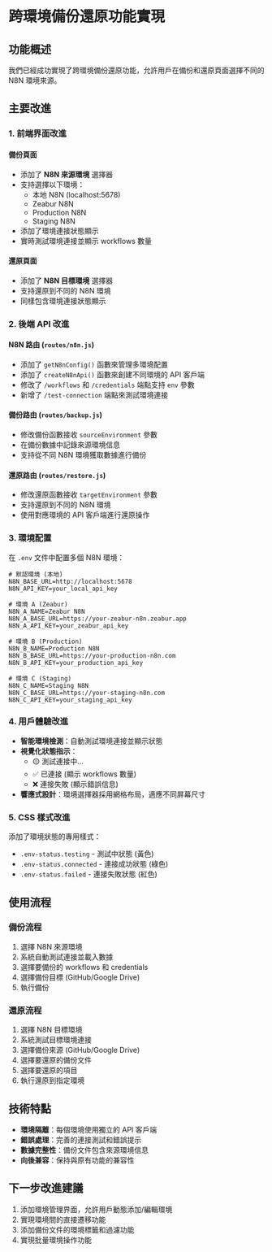 # 跨環境備份還原功能實現

## 功能概述

我們已經成功實現了跨環境備份還原功能，允許用戶在備份和還原頁面選擇不同的 N8N 環境來源。

## 主要改進

### 1. 前端界面改進

#### 備份頁面
- 添加了 **N8N 來源環境** 選擇器
- 支持選擇以下環境：
  - 本地 N8N (localhost:5678)
  - Zeabur N8N
  - Production N8N  
  - Staging N8N
- 添加了環境連接狀態顯示
- 實時測試環境連接並顯示 workflows 數量

#### 還原頁面
- 添加了 **N8N 目標環境** 選擇器
- 支持還原到不同的 N8N 環境
- 同樣包含環境連接狀態顯示

### 2. 後端 API 改進

#### N8N 路由 (`routes/n8n.js`)
- 添加了 `getN8nConfig()` 函數來管理多環境配置
- 添加了 `createN8nApi()` 函數來創建不同環境的 API 客戶端
- 修改了 `/workflows` 和 `/credentials` 端點支持 `env` 參數
- 新增了 `/test-connection` 端點來測試環境連接

#### 備份路由 (`routes/backup.js`)
- 修改備份函數接收 `sourceEnvironment` 參數
- 在備份數據中記錄來源環境信息
- 支持從不同 N8N 環境獲取數據進行備份

#### 還原路由 (`routes/restore.js`)
- 修改還原函數接收 `targetEnvironment` 參數
- 支持還原到不同的 N8N 環境
- 使用對應環境的 API 客戶端進行還原操作

### 3. 環境配置

在 `.env` 文件中配置多個 N8N 環境：

```env
# 默認環境 (本地)
N8N_BASE_URL=http://localhost:5678
N8N_API_KEY=your_local_api_key

# 環境 A (Zeabur)
N8N_A_NAME=Zeabur N8N
N8N_A_BASE_URL=https://your-zeabur-n8n.zeabur.app
N8N_A_API_KEY=your_zeabur_api_key

# 環境 B (Production)
N8N_B_NAME=Production N8N
N8N_B_BASE_URL=https://your-production-n8n.com
N8N_B_API_KEY=your_production_api_key

# 環境 C (Staging)
N8N_C_NAME=Staging N8N
N8N_C_BASE_URL=https://your-staging-n8n.com
N8N_C_API_KEY=your_staging_api_key
```

### 4. 用戶體驗改進

- **智能環境檢測**：自動測試環境連接並顯示狀態
- **視覺化狀態指示**：
  - 🟡 測試連接中...
  - ✅ 已連接 (顯示 workflows 數量)
  - ❌ 連接失敗 (顯示錯誤信息)
- **響應式設計**：環境選擇器採用網格布局，適應不同屏幕尺寸

### 5. CSS 樣式改進

添加了環境狀態的專用樣式：
- `.env-status.testing` - 測試中狀態 (黃色)
- `.env-status.connected` - 連接成功狀態 (綠色)  
- `.env-status.failed` - 連接失敗狀態 (紅色)

## 使用流程

### 備份流程
1. 選擇 N8N 來源環境
2. 系統自動測試連接並載入數據
3. 選擇要備份的 workflows 和 credentials
4. 選擇備份目標 (GitHub/Google Drive)
5. 執行備份

### 還原流程
1. 選擇 N8N 目標環境
2. 系統測試目標環境連接
3. 選擇備份來源 (GitHub/Google Drive)
4. 選擇要還原的備份文件
5. 選擇要還原的項目
6. 執行還原到指定環境

## 技術特點

- **環境隔離**：每個環境使用獨立的 API 客戶端
- **錯誤處理**：完善的連接測試和錯誤提示
- **數據完整性**：備份文件包含來源環境信息
- **向後兼容**：保持與原有功能的兼容性

## 下一步改進建議

1. 添加環境管理界面，允許用戶動態添加/編輯環境
2. 實現環境間的直接遷移功能
3. 添加備份文件的環境標籤和過濾功能
4. 實現批量環境操作功能